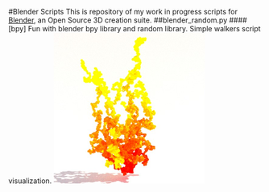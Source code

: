#Blender Scripts
This is repository of my work in progress scripts for [Blender](https://www.blender.org/), an Open Source 3D creation suite.
##blender_random.py
####[bpy]
Fun with blender bpy library and random library. Simple walkers script visualization.
<img src="https://github.com/tibicen/blender-scripts/blob/master/blender_random.jpg" width="300">
